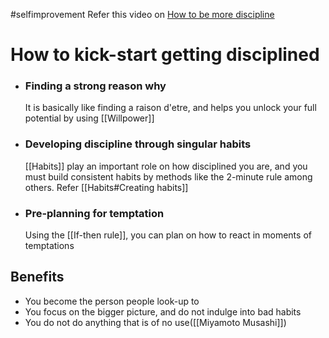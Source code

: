 #selfimprovement 
Refer this video on [How to be more discipline](https://www.youtube.com/watch?v=cPn3UOt1lxw)

# How to kick-start getting disciplined
- ### Finding a strong reason why
	It is basically like finding a raison d'etre, and helps you unlock your full potential by using [[Willpower]]
- ### Developing discipline through singular habits
	[[Habits]] play an important role on how disciplined you are, and you must build consistent habits by methods like the 2-minute rule among others.
	Refer [[Habits#Creating habits]]
	
- ### Pre-planning for temptation
	Using the [[If-then rule]], you can plan on how to react in moments of temptations 

## Benefits
- You become the person people look-up to
- You focus on the bigger picture, and do not indulge into bad habits
- You do not do anything that is of no use([[Miyamoto Musashi]])